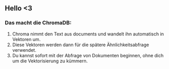 ## Hello <3

### Das macht die ChromaDB:
1. Chroma nimmt den Text aus documents und wandelt ihn automatisch in Vektoren um.
2. Diese Vektoren werden dann für die spätere Ähnlichkeitsabfrage verwendet.
3. Du kannst sofort mit der Abfrage von Dokumenten beginnen, ohne dich um die Vektorisierung zu kümmern.